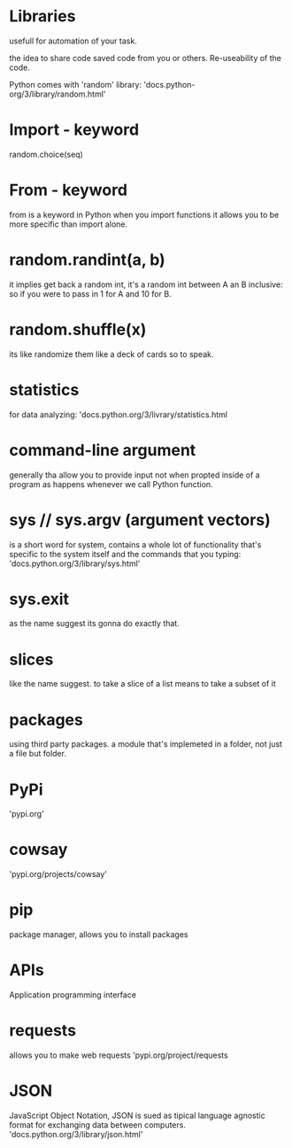 # Libraries

usefull for automation of your task.

the idea to share code saved code from you or others. Re-useability of the code.

Python comes with 'random' library: 'docs.python-org/3/library/random.html'

# Import - keyword

random.choice(seq)

# From - keyword

from is a keyword in Python when you import functions it allows you to be more specific than import alone.

# random.randint(a, b)

it implies get back a random int, it's a random int between A an B inclusive: so if you were to pass in 1 for A and 10 for B.

# random.shuffle(x)

its like randomize them like a deck of cards so to speak.

# statistics 

for data analyzing: 'docs.python.org/3/livrary/statistics.html

# command-line argument

generally tha allow you to provide input not when propted inside of a program as happens whenever we call Python function.

# sys // sys.argv (argument vectors)

is a short word for system, contains a whole lot of functionality that's specific to the system itself and the commands that you typing: 'docs.python.org/3/library/sys.html'

# sys.exit 

as the name suggest its gonna do exactly that. 

# slices

like the name suggest. to take a slice of a list means to take a subset of it

# packages

using third party packages. a module that's implemeted in a folder, not just a file but folder.

# PyPi

'pypi.org'

# cowsay

'pypi.org/projects/cowsay'

# pip 

package manager, allows you to install packages

# APIs 

Application programming interface

# requests

allows you to make web requests 'pypi.org/project/requests

# JSON 

JavaScript Object Notation, JSON is sued as tipical language agnostic format for exchanging data between computers.
'docs.python.org/3/library/json.html'


